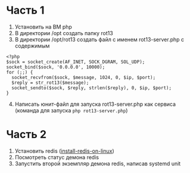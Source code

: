 # Часть 1
1) Установить на ВМ php
2) В директории /opt создать папку rot13
3) В директории /opt/rot13 создать файл с именем rot13-server.php с содержимым
```
<?php
$sock = socket_create(AF_INET, SOCK_DGRAM, SOL_UDP);
socket_bind($sock, '0.0.0.0', 10000);
for (;;) {
  socket_recvfrom($sock, $message, 1024, 0, $ip, $port);
  $reply = str_rot13($message);
  socket_sendto($sock, $reply, strlen($reply), 0, $ip, $port);
}
```
4) Написать юнит-файл для запуска rot13-server.php как сервиса (команда для запуска ```php rot13-server.php```)
# Часть 2
1) Установить redis ([install-redis-on-linux](https://redis.io/docs/latest/operate/oss_and_stack/install/install-redis/install-redis-on-linux/))
2) Посмотреть статус демона redis
3) Запустить второй экземпляр демона redis, написав systemd unit
